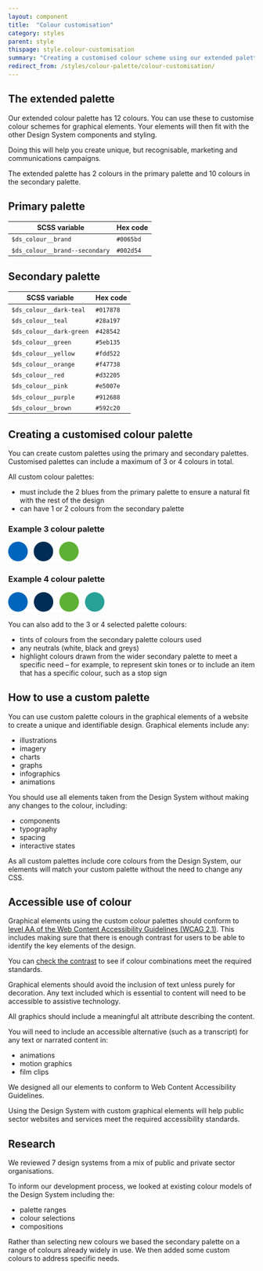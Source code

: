 ```yaml
---
layout: component
title:  "Colour customisation"
category: styles
parent: style
thispage: style.colour-customisation
summary: "Creating a customised colour scheme using our extended palette."
redirect_from: /styles/colour-palette/colour-customisation/
---
```


## The extended palette

Our extended colour palette has 12 colours. You can use these to customise colour schemes for graphical elements. Your elements will then fit with the other Design System components and styling.

Doing this will help you create unique, but recognisable, marketing and communications campaigns.

The extended palette has 2 colours in the primary palette and 10 colours in the secondary palette. 

## Primary palette

<table class="dss_palette">
    <thead class="visually-hidden">
        <tr>
            <th>SCSS variable</th>
            <th>Hex code</th>
        </tr>
    </thead>
    <tbody>
        <tr>
            <td class="dss_palette__name">
                <span class="dss_palette__swatch" style="background-color: #0065bd"></span>
                <code>$ds_colour__brand</code>
                </td>
            <td class="dss_palette__hex"><code>#0065bd</code></td>
        </tr>
        <tr>
            <td class="dss_palette__name">
                <span class="dss_palette__swatch" style="background-color: #002d54"></span>
                <code>$ds_colour__brand--secondary</code>
            </td>
            <td class="dss_palette__hex"><code>#002d54</code></td>
        </tr>
    </tbody>
</table>

## Secondary palette

<table class="dss_palette">
    <thead class="visually-hidden">
        <tr>
            <th>SCSS variable</th>
            <th>Hex code</th>
        </tr>
    </thead>
    <tbody>
        <tr>
            <td class="dss_palette__name">
                <span class="dss_palette__swatch" style="background-color: #017878"></span>
                <code>$ds_colour__dark-teal</code>
                </td>
            <td class="dss_palette__hex"><code>#017878</code></td>
        </tr>
        <tr>
            <td class="dss_palette__name">
                <span class="dss_palette__swatch" style="background-color: #28a197"></span>
                <code>$ds_colour__teal</code>
            </td>
            <td class="dss_palette__hex"><code>#28a197</code></td>
        </tr>
        <tr>
            <td class="dss_palette__name">
                <span class="dss_palette__swatch" style="background-color: #428542"></span>
                <code>$ds_colour__dark-green</code>
            </td>
            <td class="dss_palette__hex"><code>#428542</code></td>
        </tr>
        <tr>
            <td class="dss_palette__name">
                <span class="dss_palette__swatch" style="background-color: #5eb135"></span>
                <code>$ds_colour__green</code>
            </td>
            <td class="dss_palette__hex"><code>#5eb135</code></td>
        </tr>
        <tr>
            <td class="dss_palette__name">
                <span class="dss_palette__swatch" style="background-color: #fdd522"></span>
                <code>$ds_colour__yellow</code>
            </td>
            <td class="dss_palette__hex"><code>#fdd522</code></td>
        </tr>
        <tr>
            <td class="dss_palette__name">
                <span class="dss_palette__swatch" style="background-color: #f47738"></span>
                <code>$ds_colour__orange</code>
            </td>
            <td class="dss_palette__hex"><code>#f47738</code></td>
        </tr>
        <tr>
            <td class="dss_palette__name">
                <span class="dss_palette__swatch" style="background-color: #d32205"></span>
                <code>$ds_colour__red</code>
            </td>
            <td class="dss_palette__hex"><code>#d32205</code></td>
        </tr>
        <tr>
            <td class="dss_palette__name">
                <span class="dss_palette__swatch" style="background-color: #e5007e"></span>
                <code>$ds_colour__pink</code>
            </td>
            <td class="dss_palette__hex"><code>#e5007e</code></td>
        </tr>
        <tr>
            <td class="dss_palette__name">
                <span class="dss_palette__swatch" style="background-color: #912688"></span>
                <code>$ds_colour__purple</code>
            </td>
            <td class="dss_palette__hex"><code>#912688</code></td>
        </tr>
        <tr>
            <td class="dss_palette__name">
                <span class="dss_palette__swatch" style="background-color: #592c20"></span>
                <code>$ds_colour__brown</code>
            </td>
            <td class="dss_palette__hex"><code>#592c20</code></td>
        </tr>
    </tbody>
</table>

## Creating a customised colour palette

You can create custom palettes using the primary and secondary palettes. Customised palettes can include a maximum of 3 or 4 colours in total.  

All custom colour palettes:
* must include the 2 blues from the primary palette to ensure a natural fit with the rest of the design 
* can have 1 or 2 colours from the secondary palette 

### Example 3 colour palette
<img style="height: 40px" alt="A 3 colour palette with the 2 primary blue colours and 1 secondary green colour." src="/assets/images/examples/3ColPalette.svg"/>

### Example 4 colour palette
<img style="height: 40px" alt="A 4 colour palette with the 2 primary blue colours and 2 secondary colours of green and teal." src="/assets/images/examples/4ColPalette.svg"/>


You can also add to the 3 or 4 selected palette colours:
* tints of colours from the secondary palette colours used 
* any neutrals (white, black and greys)
* highlight colours drawn from the wider secondary palette to meet a specific need – for example, to represent skin tones or to include an item that has a specific colour, such as a stop sign

## How to use a custom palette

You can use custom palette colours in the graphical elements of a website to create a unique and identifiable design. Graphical elements include any:

* illustrations
* imagery
* charts
* graphs 
* infographics 
* animations

You should use all elements taken from the Design System without making any changes to the colour, including: 

* components
* typography 
* spacing 
* interactive states

As all custom palettes include core colours from the Design System, our elements will match your custom palette without the need to change any CSS.

## Accessible use of colour

Graphical elements using the custom colour palettes should conform to [level AA of the Web Content Accessibility Guidelines (WCAG 2.1)](https://www.w3.org/TR/WCAG21/#contrast-minimum). This includes making sure that there is enough contrast for users to be able to identify the key elements of the design. 

You can [check the contrast](https://webaim.org/resources/contrastchecker/) to see if colour combinations meet the required standards.

Graphical elements should avoid the inclusion of text unless purely for decoration. Any text included which is essential to content will need to be accessible to assistive technology. 

All graphics should include a meaningful alt attribute describing the content. 

You will need to include an accessible alternative (such as a transcript) for any text or narrated content in:

* animations 
* motion graphics 
* film clips

We designed all our elements to conform to Web Content Accessibility Guidelines.

Using the Design System with custom graphical elements will help public sector websites and services meet the required accessibility standards.

## Research

We reviewed 7 design systems from a mix of public and private sector organisations.

To inform our development process, we looked at existing colour models of the Design System including the:

* palette ranges 
* colour selections 
* compositions

Rather than selecting new colours we based the secondary palette on a range of colours already widely in use. We then added some custom colours to address specific needs.
